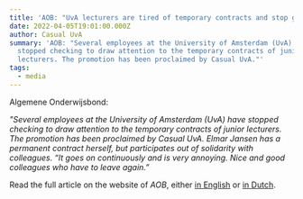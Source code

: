 ```yaml
---
title: 'AOB: "UvA lecturers are tired of temporary contracts and stop grading"'
date: 2022-04-05T19:01:00.000Z
author: Casual UvA
summary: 'AOB: "Several employees at the University of Amsterdam (UvA) have
  stopped checking to draw attention to the temporary contracts of junior
  lecturers. The promotion has been proclaimed by Casual UvA."'
tags:
  - media
---
```

Algemene Onderwijsbond:

*"Several employees at the University of Amsterdam (UvA) have stopped checking to draw attention to the temporary contracts of junior lecturers. The promotion has been proclaimed by Casual UvA. Elmar Jansen has a permanent contract herself, but participates out of solidarity with colleagues. “It goes on continuously and is very annoying. Nice and good colleagues who have to leave again.”* 

Read the full article on the website of *AOB*, either [in English](https://www.aob.nl/en/news/uva-teachers-are-tired-of-temporary-contracts-and-stop-grading/) or [in Dutch](https://www.aob.nl/nieuws/uva-docenten-zijn-tijdelijke-contracten-zat-en-stoppen-met-nakijken/).